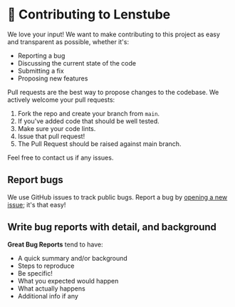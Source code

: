 # 🤝 Contributing to Lenstube

We love your input! We want to make contributing to this project as easy and transparent as possible, whether it's:

- Reporting a bug
- Discussing the current state of the code
- Submitting a fix
- Proposing new features

Pull requests are the best way to propose changes to the codebase. We actively welcome your pull requests:

1. Fork the repo and create your branch from `main`.
2. If you've added code that should be well tested.
3. Make sure your code lints.
4. Issue that pull request!
5. The Pull Request should be raised against main branch.

Feel free to contact us if any issues.

## Report bugs

We use GitHub issues to track public bugs. Report a bug by [opening a new issue](https://github.com/lenstube-xyz/lenstube/issues); it's that easy!

## Write bug reports with detail, and background

**Great Bug Reports** tend to have:

- A quick summary and/or background
- Steps to reproduce
- Be specific!
- What you expected would happen
- What actually happens
- Additional info if any
